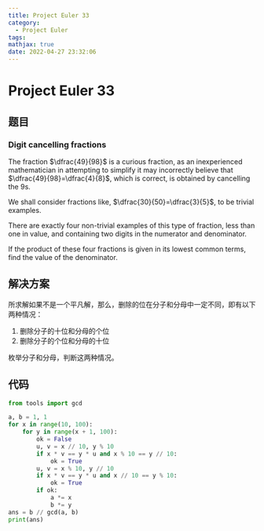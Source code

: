 ```yaml
---
title: Project Euler 33
category:
  - Project Euler
tags:
mathjax: true
date: 2022-04-27 23:32:06
---
```


<escape><!-- more --></escape>

# Project Euler 33

## 题目

### Digit cancelling fractions

The fraction $\dfrac{49}{98}$ is a curious fraction, as an inexperienced mathematician in attempting to simplify it may incorrectly believe that $\dfrac{49}{98}=\dfrac{4}{8}$, which is correct, is obtained by cancelling the $9$s.

We shall consider fractions like, $\dfrac{30}{50}=\dfrac{3}{5}$, to be trivial examples.

There are exactly four non-trivial examples of this type of fraction, less than one in value, and containing two digits in the numerator and denominator.

If the product of these four fractions is given in its lowest common terms, find the value of the denominator.

## 解决方案

所求解如果不是一个平凡解，那么，删除的位在分子和分母中一定不同，即有以下两种情况：

1. 删除分子的十位和分母的个位
2. 删除分子的个位和分母的十位

枚举分子和分母，判断这两种情况。

## 代码

```py
from tools import gcd

a, b = 1, 1
for x in range(10, 100):
    for y in range(x + 1, 100):
        ok = False
        u, v = x // 10, y % 10
        if x * v == y * u and x % 10 == y // 10:
            ok = True
        u, v = x % 10, y // 10
        if x * v == y * u and x // 10 == y % 10:
            ok = True
        if ok:
            a *= x
            b *= y
ans = b // gcd(a, b)
print(ans)
```
